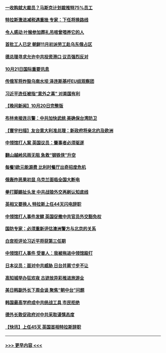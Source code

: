 #### [一收购就大裁员？马斯克计划裁推特75%员工](../pages/prog202/a103556607.md?t=10212350) 
#### [特拉斯激进减税遇重挫 专家：下任将换路线](../pages/prog202/a103556598.md?t=10212350) 
#### [令人感动 叶猴参加葬礼吊唁曾喂养它的人](../pages/prog202/a103556539.md?t=10212350) 
#### [首批工人已定 朝鲜11月初派劳工赴乌东俄占区](../pages/prog202/a103556535.md?t=10212350) 
#### [德总理寻求允许中共投资港口 议员强烈反对](../pages/prog202/a103556528.md?t=10212350) 
#### [10月21日国际重要讯息](../pages/prog202/a103556489.md?t=10212350) 
#### [传俄军将炸毁乌南水坝 泽连斯基吁EU组观察团](../pages/prog202/a103556458.md?t=10212350) 
#### [习近平连任被指“意外之喜” 对美国有利](../pages/prog202/a103556452.md?t=10212350) 
#### [【晚间新闻】10月20日完整版](../pages/prog202/a103556303.md?t=10212350) 
#### [布林肯接连示警：中共加快武统 美确保台湾防卫](../pages/prog202/a103556298.md?t=10212350) 
#### [【寰宇扫描】友台意大利准总理：新政府将亲北约及欧洲](../pages/prog202/a103556352.md?t=10212350) 
#### [中领馆打人案 英国议员：肇事者必须驱逐](../pages/prog202/a103556186.md?t=10212350) 
#### [翻山越岭风雨无阻 急救“钢铁侠”升空](../pages/prog202/a103556208.md?t=10212350) 
#### [每餐1欧元能源费 比利时餐厅出奇招度危机](../pages/prog202/a103556200.md?t=10212350) 
#### [俄轰炸恶果初显 乌克兰面临全国大断电](../pages/prog202/a103556188.md?t=10212350) 
#### [拳打脚踢扯头发 中共战狼外交再刷认知底线](../pages/prog202/a103556192.md?t=10212350) 
#### [英相又要换人 特拉斯上任44天闪电辞职](../pages/prog202/a103556184.md?t=10212350) 
#### [中领馆打人事件发酵 英国促撤中共官员外交豁免权](../pages/prog202/a103556020.md?t=10212350) 
#### [国防专家：必须重新评估澳洲警方与北京的关系](../pages/prog202/a103556051.md?t=10212350) 
#### [白宫拒评论习近平将获第三任期](../pages/prog202/a103556015.md?t=10212350) 
#### [中领馆打人事件 受害人：我被拖进中领馆殴打](../pages/prog202/a103556031.md?t=10212350) 
#### [日本议员：面对中共威胁 日台并肩寸步不让](../pages/prog202/a103556039.md?t=10212350) 
#### [高知城举办狂欢夜 古迹放异彩推进旅游业](../pages/prog202/a103556041.md?t=10212350) 
#### [美日韩副外长下周会谈 聚焦“朝中台”问题](../pages/prog202/a103555997.md?t=10212350) 
#### [韩国最高学府成中共统战工具 市民拒绝](../pages/prog202/a103556027.md?t=10212350) 
#### [德外长敦促政府对中共采取谨慎态度](../pages/prog202/a103556005.md?t=10212350) 
#### [【快讯】上任45天 英国首相特拉斯辞职](../pages/prog202/a103556023.md?t=10212350) 

----
#### [ >>> 更早内容 <<< ](../indexes/prog202-earlier.md)
